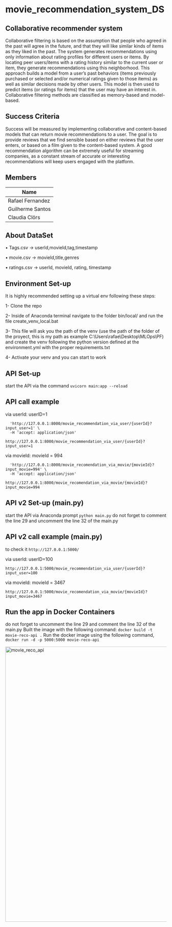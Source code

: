 # movie_recommendation_system_DS

Collaborative recommender system
--------------------------------
Collaborative filtering is based on the assumption that people who agreed in the past will agree in the future, and that they will like similar kinds of items as they liked in the past. The system generates recommendations using only information about rating profiles for different users or items. By locating peer users/items with a rating history similar to the current user or item, they generate recommendations using this neighborhood. This approach builds a model from a user’s past behaviors (items previously purchased or selected and/or numerical ratings given to those items) as well as similar decisions made by other users. This model is then used to predict items (or ratings for items) that the user may have an interest in. Collaborative filtering methods are classified as memory-based and model-based.

Success Criteria
--------------------------------
Success will be measured by implementing collaborative and content-based models that can return movie recommendations to a user. The goal is to provide reviews that we find sensible based on either reviews that the user enters, or based on a film given to the content-based system. A good recommendation algorithm can be extremely useful for streaming companies, as a constant stream of accurate or interesting recommendations will keep users engaged with the platform.

Members
--------------------------------
|         Name             
|--------------------------
|Rafael Fernandez        
|Guilherme Santos       
|Claudia Clörs          

About DataSet
------------

•	Tags.csv ->
userId,movieId,tag,timestamp

•	movie.csv ->
movieId,title,genres

•	ratings.csv ->
userId, movieId, rating, timestamp

Environment Set-up
-------------------

It is highly recommended setting up a virtual env following these steps:

1- Clone the repo

2- Inside of Anaconda terminal navigate to the folder bin/local/ and  run the file create_venv_local.bat

3- This file will ask you the path of the venv (use the path of the folder of the proyect, this is my path as example C:\Users\rafae\Desktop\MLOps\PF) and create the venv following the python version defined at the environment.yml with the proper requirements.txt

4- Activate your venv and you can start to work


API Set-up
-------------------
start the API via the command
```uvicorn main:app --reload```

API call example
-------------------
via userId:
userID=1

```curl -X 'GET' \
  'http://127.0.0.1:8000/movie_recommendation_via_user/{userId}?input_user=1' \
  -H 'accept: application/json'
  ```

```http://127.0.0.1:8000/movie_recommendation_via_user/{userId}?input_user=1```

via movieId:
movieId = 994

```curl -X 'GET' \
  'http://127.0.0.1:8000/movie_recomendation_via_movie/{movieId}?input_movie=994' \
  -H 'accept: application/json'
```
```http://127.0.0.1:8000/movie_recomendation_via_movie/{movieId}?input_movie=994```


API v2 Set-up (main.py)
-------------------
start the API via Anaconda prompt
```python main.py```
do not forget to comment the line 29 and uncomment the line 32 of the main.py

API v2 call example (main.py)
-------------------
to check it ```http://127.0.0.1:5000/```

via userId:
userID=100

```http://127.0.0.1:5000/movie_recommendation_via_user/{userId}?input_user=100```

via movieId:
movieId = 3467

```http://127.0.0.1:5000/movie_recomendation_via_movie/{movieId}?input_movie=3467```

Run the app in Docker Containers
--------------------
do not forget to uncomment the line 29 and comment the line 32 of the main.py
Built the image with the following command:
```docker build -t movie-reco-api .```
Run the docker image using the following command, 
```docker run -d -p 5000:5000 movie-reco-api```

<img width="860" alt="movie_reco_api" src="https://github.com/rafaferprats/movie_recommendation_system_DS/assets/148894405/4dd14a67-f2ec-45b5-bede-e7837d66a5ac">


